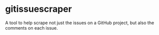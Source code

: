 gitissuescraper
===============

A tool to help scrape not just the issues on a GitHub project, but also the comments on each issue.
